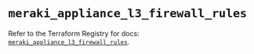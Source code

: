 # `meraki_appliance_l3_firewall_rules`

Refer to the Terraform Registry for docs: [`meraki_appliance_l3_firewall_rules`](https://registry.terraform.io/providers/ciscodevnet/meraki/1.7.1/docs/resources/appliance_l3_firewall_rules).
